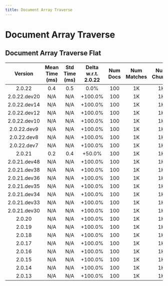 ```yaml
---
title: Document Array Traverse
---
```

# Document Array Traverse

## Document Array Traverse Flat

| Version | Mean Time (ms) | Std Time (ms) | Delta w.r.t. 2.0.22 | Num Docs | Num Matches | Num Chunks | Traversal Paths | Memmap | Iterations |
| :---: | :---: | :---: | :---: | :---: | :---: | :---: | :---: | :---: | :---: |
| 2.0.22 | 0.4 | 0.5 | 0.0% | 100 | 1K | 1K | ['m'] | 1 | 5 |
| 2.0.22.dev20 | N/A | N/A | +100.0% | 100 | 1K | 1K | ['m'] | 1 | 5 |
| 2.0.22.dev14 | N/A | N/A | +100.0% | 100 | 1K | 1K | ['m'] | 1 | 5 |
| 2.0.22.dev12 | N/A | N/A | +100.0% | 100 | 1K | 1K | ['m'] | 1 | 5 |
| 2.0.22.dev10 | N/A | N/A | +100.0% | 100 | 1K | 1K | ['m'] | 1 | 5 |
| 2.0.22.dev9 | N/A | N/A | +100.0% | 100 | 1K | 1K | ['m'] | 1 | 5 |
| 2.0.22.dev8 | N/A | N/A | +100.0% | 100 | 1K | 1K | ['m'] | 1 | 5 |
| 2.0.22.dev7 | N/A | N/A | +100.0% | 100 | 1K | 1K | ['m'] | 1 | 5 |
| 2.0.21 | 0.2 | 0.4 | +50.0% | 100 | 1K | 1K | ['m'] | 1 | 5 |
| 2.0.21.dev48 | N/A | N/A | +100.0% | 100 | 1K | 1K | ['m'] | 1 | 5 |
| 2.0.21.dev38 | N/A | N/A | +100.0% | 100 | 1K | 1K | ['m'] | 1 | 5 |
| 2.0.21.dev36 | N/A | N/A | +100.0% | 100 | 1K | 1K | ['m'] | 1 | 5 |
| 2.0.21.dev35 | N/A | N/A | +100.0% | 100 | 1K | 1K | ['m'] | 1 | 5 |
| 2.0.21.dev34 | N/A | N/A | +100.0% | 100 | 1K | 1K | ['m'] | 1 | 5 |
| 2.0.21.dev33 | N/A | N/A | +100.0% | 100 | 1K | 1K | ['m'] | 1 | 5 |
| 2.0.21.dev30 | N/A | N/A | +100.0% | 100 | 1K | 1K | ['m'] | 1 | 5 |
| 2.0.20 | N/A | N/A | +100.0% | 100 | 1K | 1K | ['m'] | 1 | 5 |
| 2.0.19 | N/A | N/A | +100.0% | 100 | 1K | 1K | ['m'] | 1 | 5 |
| 2.0.18 | N/A | N/A | +100.0% | 100 | 1K | 1K | ['m'] | 1 | 5 |
| 2.0.17 | N/A | N/A | +100.0% | 100 | 1K | 1K | ['m'] | 1 | 5 |
| 2.0.16 | N/A | N/A | +100.0% | 100 | 1K | 1K | ['m'] | 1 | 5 |
| 2.0.15 | N/A | N/A | +100.0% | 100 | 1K | 1K | ['m'] | 1 | 5 |
| 2.0.14 | N/A | N/A | +100.0% | 100 | 1K | 1K | ['m'] | 1 | 5 |
| 2.0.13 | N/A | N/A | +100.0% | 100 | 1K | 1K | ['m'] | 1 | 5 |
